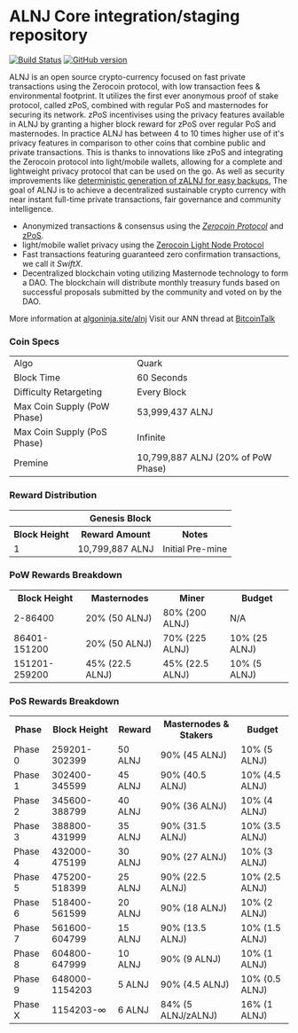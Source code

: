ALNJ Core integration/staging repository
=====================================

[![Build Status](https://travis-ci.org/ALNJ-Project/ALNJ.svg?branch=master)](https://travis-ci.org/ALNJ-Project/ALNJ) [![GitHub version](https://badge.fury.io/gh/ALNJ-Project%2FALNJ.svg)](https://badge.fury.io/gh/ALNJ-Project%2FALNJ)

ALNJ is an open source crypto-currency focused on fast private transactions using the Zerocoin protocol, with low transaction fees & environmental footprint.  It utilizes the first ever anonymous proof of stake protocol, called zPoS, combined with regular PoS and masternodes for securing its network. zPoS incentivises using the privacy features available in ALNJ by granting a higher block reward for zPoS over regular PoS and masternodes. In practice ALNJ has between 4 to 10 times higher use of it's privacy features in comparison to other coins that combine public and private transactions. This is thanks to innovations like zPoS and integrating the Zerocoin protocol into light/mobile wallets, allowing for a complete and lightweight privacy protocol that can be used on the go. As well as security improvements like [deterministic generation of zALNJ for easy backups.](https://www.reddit.com/r/alnj/comments/8gbjf7/how_to_use_deterministic_zerocoin_generation/)
The goal of ALNJ is to achieve a decentralized sustainable crypto currency with near instant full-time private transactions, fair governance and community intelligence.
- Anonymized transactions & consensus using the [_Zerocoin Protocol_](http://www.algoninja.site/alnj/zalnj) and [zPoS](https://algoninja.site/alnj/zpos/).
- light/mobile wallet privacy using the [Zerocoin Light Node Protocol](https://algoninja.site/alnj/wp-content/uploads/2018/11/Zerocoin_Light_Node_Protocol.pdf)
- Fast transactions featuring guaranteed zero confirmation transactions, we call it _SwiftX_.
- Decentralized blockchain voting utilizing Masternode technology to form a DAO. The blockchain will distribute monthly treasury funds based on successful proposals submitted by the community and voted on by the DAO.

More information at [algoninja.site/alnj](http://www.algoninja.site/alnj) Visit our ANN thread at [BitcoinTalk](http://www.bitcointalk.org/index.php?topic=1262920)

### Coin Specs
<table>
<tr><td>Algo</td><td>Quark</td></tr>
<tr><td>Block Time</td><td>60 Seconds</td></tr>
<tr><td>Difficulty Retargeting</td><td>Every Block</td></tr>
<tr><td>Max Coin Supply (PoW Phase)</td><td>53,999,437 ALNJ</td></tr>
<tr><td>Max Coin Supply (PoS Phase)</td><td>Infinite</td></tr>
<tr><td>Premine</td><td>10,799,887 ALNJ (20% of PoW Phase)</td></tr>
</table>

### Reward Distribution

<table>
<th colspan=4>Genesis Block</th>
<tr><th>Block Height</th><th>Reward Amount</th><th>Notes</th></tr>
<tr><td>1</td><td>10,799,887 ALNJ</td><td>Initial Pre-mine</td></tr>
</table>

### PoW Rewards Breakdown

<table>
<th>Block Height</th><th>Masternodes</th><th>Miner</th><th>Budget</th>
<tr><td>2-86400</td><td>20% (50 ALNJ)</td><td>80% (200 ALNJ)</td><td>N/A</td></tr>
<tr><td>86401-151200</td><td>20% (50 ALNJ)</td><td>70% (225 ALNJ)</td><td>10% (25 ALNJ)</td></tr>
<tr><td>151201-259200</td><td>45% (22.5 ALNJ)</td><td>45% (22.5 ALNJ)</td><td>10% (5 ALNJ)</td></tr>
</table>

### PoS Rewards Breakdown

<table>
<th>Phase</th><th>Block Height</th><th>Reward</th><th>Masternodes & Stakers</th><th>Budget</th>
<tr><td>Phase 0</td><td>259201-302399</td><td>50 ALNJ</td><td>90% (45 ALNJ)</td><td>10% (5 ALNJ)</td></tr>
<tr><td>Phase 1</td><td>302400-345599</td><td>45 ALNJ</td><td>90% (40.5 ALNJ)</td><td>10% (4.5 ALNJ)</td></tr>
<tr><td>Phase 2</td><td>345600-388799</td><td>40 ALNJ</td><td>90% (36 ALNJ)</td><td>10% (4 ALNJ)</td></tr>
<tr><td>Phase 3</td><td>388800-431999</td><td>35 ALNJ</td><td>90% (31.5 ALNJ)</td><td>10% (3.5 ALNJ)</td></tr>
<tr><td>Phase 4</td><td>432000-475199</td><td>30 ALNJ</td><td>90% (27 ALNJ)</td><td>10% (3 ALNJ)</td></tr>
<tr><td>Phase 5</td><td>475200-518399</td><td>25 ALNJ</td><td>90% (22.5 ALNJ)</td><td>10% (2.5 ALNJ)</td></tr>
<tr><td>Phase 6</td><td>518400-561599</td><td>20 ALNJ</td><td>90% (18 ALNJ)</td><td>10% (2 ALNJ)</td></tr>
<tr><td>Phase 7</td><td>561600-604799</td><td>15 ALNJ</td><td>90% (13.5 ALNJ)</td><td>10% (1.5 ALNJ)</td></tr>
<tr><td>Phase 8</td><td>604800-647999</td><td>10 ALNJ</td><td>90% (9 ALNJ)</td><td>10% (1 ALNJ)</td></tr>
<tr><td>Phase 9</td><td>648000-1154203</td><td>5 ALNJ</td><td>90% (4.5 ALNJ)</td><td>10% (0.5 ALNJ)</td></tr>
<tr><td>Phase X</td><td>1154203-∞</td><td>6 ALNJ</td><td>84% (5 ALNJ/zALNJ)</td><td>16% (1 ALNJ)</td></tr>
</table>
